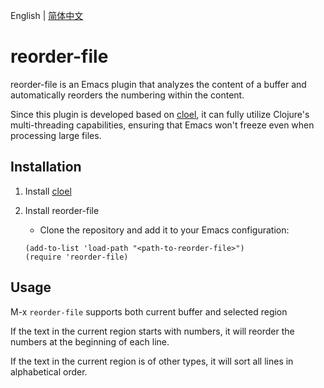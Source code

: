 English | [简体中文](./README.zh-CN.md)

# reorder-file

reorder-file is an Emacs plugin that analyzes the content of a buffer and automatically reorders the numbering within the content.

Since this plugin is developed based on [cloel](https://github.com/manateelazycat/cloel), it can fully utilize Clojure's multi-threading capabilities, ensuring that Emacs won't freeze even when processing large files.

## Installation

1. Install [cloel](https://github.com/manateelazycat/cloel)

2. Install reorder-file
   - Clone the repository and add it to your Emacs configuration:
   ```elisp
   (add-to-list 'load-path "<path-to-reorder-file>")
   (require 'reorder-file)
   ```

## Usage
M-x `reorder-file` supports both current buffer and selected region

If the text in the current region starts with numbers, it will reorder the numbers at the beginning of each line.

If the text in the current region is of other types, it will sort all lines in alphabetical order.